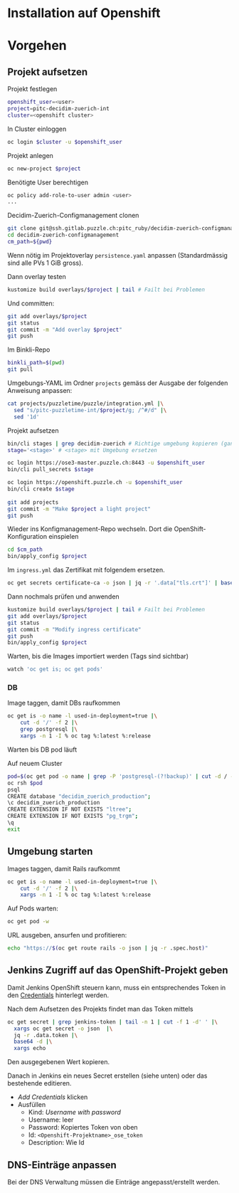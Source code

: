 # Installation auf Openshift

# Vorgehen

## Projekt aufsetzen

Projekt festlegen
```bash
openshift_user=<user>
project=pitc-decidim-zuerich-int
cluster=<openshift cluster>
```

In Cluster einloggen

```bash
oc login $cluster -u $openshift_user
```

Projekt anlegen

```bash
oc new-project $project
```

Benötigte User berechtigen

```bash
oc policy add-role-to-user admin <user>
...
```

Decidim-Zuerich-Configmanagement clonen

```bash
git clone git@ssh.gitlab.puzzle.ch:pitc_ruby/decidim-zuerich-configmanagement.git
cd decidim-zuerich-configmanagement
cm_path=${pwd}
```

Wenn nötig im Projektoverlay `persistence.yaml` anpassen (Standardmässig sind alle PVs 1 GiB gross).

Dann overlay testen

```bash
kustomize build overlays/$project | tail # Failt bei Problemen
```

Und committen:

```bash
git add overlays/$project
git status
git commit -m "Add overlay $project"
git push
```

Im Binkli-Repo

```bash
binkli_path=$(pwd)
git pull
```

Umgebungs-YAML im Ordner `projects` gemäss der Ausgabe der folgenden Anweisung  anpassen:

```bash
cat projects/puzzletime/puzzle/integration.yml |\
  sed "s/pitc-puzzletime-int/$project/g; /^#/d" |\
  sed '1d'
```

Projekt aufsetzen

```bash
bin/cli stages | grep decidim-zuerich # Richtige umgebung kopieren (ganze Zeile)
stage='<stage>' # <stage> mit Umgebung ersetzen

oc login https://ose3-master.puzzle.ch:8443 -u $openshift_user
bin/cli pull_secrets $stage

oc login https://openshift.puzzle.ch -u $openshift_user
bin/cli create $stage
 
git add projects
git commit -m "Make $project a light project"
git push
```

Wieder ins Konfigmanagement-Repo wechseln. Dort die OpenShift-Konfiguration einspielen

```bash
cd $cm_path
bin/apply_config $project
```

Im `ingress.yml` das Zertifikat mit folgendem ersetzen.

```bash
oc get secrets certificate-ca -o json | jq -r '.data["tls.crt"]' | base64 -d 
```

Dann nochmals prüfen und anwenden

```bash
kustomize build overlays/$project | tail # Failt bei Problemen
git add overlays/$project
git status
git commit -m "Modify ingress certificate"
git push
bin/apply_config $project
```



Warten, bis die Images importiert werden (Tags sind sichtbar)

```bash
watch 'oc get is; oc get pods'
```

### DB

Image taggen, damit DBs raufkommen

```bash
oc get is -o name -l used-in-deployment=true |\
    cut -d '/' -f 2 |\
    grep postgresql |\
    xargs -n 1 -I % oc tag %:latest %:release
```

Warten bis DB pod läuft

Auf neuem Cluster

```bash
pod=$(oc get pod -o name | grep -P 'postgresql-(?!backup)' | cut -d / -f 2)
oc rsh $pod
psql
CREATE database "decidim_zuerich_production";
\c decidim_zuerich_production
CREATE EXTENSION IF NOT EXISTS "ltree";
CREATE EXTENSION IF NOT EXISTS "pg_trgm";
\q
exit
```

## Umgebung starten

Images taggen, damit Rails raufkommt

```bash
oc get is -o name -l used-in-deployment=true |\
    cut -d '/' -f 2 |\
    xargs -n 1 -I % oc tag %:latest %:release
```

Auf Pods warten:

```bash
oc get pod -w
```

URL ausgeben, ansurfen und profitieren:

```bash
echo "https://$(oc get route rails -o json | jq -r .spec.host)"
```

## Jenkins Zugriff auf das OpenShift-Projekt geben

Damit Jenkins OpenShift steuern kann, muss ein entsprechendes Token in den [Credentials](https://jenkins.puzzle.ch/view/ose3-rails/job/rails-on-openshift/job/pitc-puzzletime-deploy/credentials/) hinterlegt werden.

Nach dem Aufsetzen des Projekts findet man das Token mittels

```bash
oc get secret | grep jenkins-token | tail -n 1 | cut -f 1 -d' ' |\
  xargs oc get secret -o json  |\
  jq -r .data.token |\
  base64 -d |\
  xargs echo
```

Den ausgegebenen Wert kopieren.

Danach in Jenkins ein neues Secret erstellen (siehe unten) oder das bestehende editieren.

* _Add Credentials_ klicken
* Ausfüllen
  * Kind: _Username with password_
  * Username: leer
  * Password: Kopiertes Token von oben
  * Id: `<Openshift-Projektname>_ose_token`
  * Description: Wie Id

## DNS-Einträge anpassen

Bei der DNS Verwaltung müssen die Einträge angepasst/erstellt werden.
